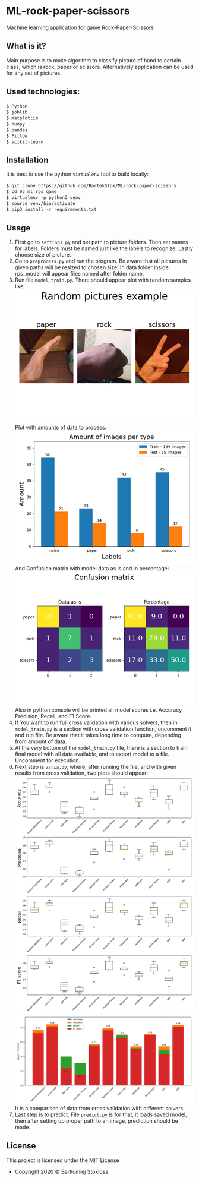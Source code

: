 # ML-rock-paper-scissors

Machine learning application for game Rock-Paper-Scissors

## What is it?

Main purpose is to make algorithm to classify picture of hand to certain class, which is rock, paper or scissors.
Alternatively application can be used for any set of pictures.  

## Used technologies:

```
$ Python
$ joblib
$ matplotlib
$ numpy
$ pandas
$ Pillow
$ scikit-learn
```

## Installation

It is best to use the python `virtualenv` tool to build locally:

```
$ git clone https://github.com/BartekStok/ML-rock-paper-scissors
$ cd 05_ml_rps_game
$ virtualenv -p python3 venv
$ source venv/bin/activate
$ pip3 install -r requirements.txt
```

## Usage

1. First go to `settings.py` and set path to picture folders. Then set 
 names for labels. Folders must be named just like the labels to recognize.
Lastly choose size of picture.
2. Go to `preprocess.py` and run the program. Be aware that all pictures
in given paths will be resized to chosen size! In data folder inside rps_model
will appear files named after folder name.
3. Run file `model_train.py`. There should appear plot with random samples
like: <br>
![random](rps_model/data/example_pic.png) <br>
Plot with amounts of data to process:
![amounts](rps_model/data/amounts.png) <br>
And Confusion matrix with model data as is and in percentage:
![cmx](rps_model/data/conf_matrix.png) <br>
Also in python console will be printed all model scores i.e. Accuracy, Precision,
Recall, and F1 Score.
4. If You want to run full cross validation with various solvers,
then in `model_train.py` is a section with cross validation
function, uncomment it and run file. Be aware that it takes long
time to compute, depending from amount of data.
5. At the very bottom of the `model_train.py` file, there
is a section to train final model with all data available, and
to export model to a file. Uncomment for execution. 
6. Next step is `varia.py`, where, after running the file, and
with given results from cross validation, two plots should appear: <br>
![cv_comp1](rps_model/data/cv_comparison_1.png)
![cv_comp2](rps_model/data/cv_comparison_2.png)
It is a comparison of data from cross validation with different
solvers. 
7. Last step is to predict. File `predict.py` is for that, it loads 
saved model, then after setting up proper path to an image,
prediction should be made.



## License

This project is licensed under the MIT License 

- Copyright 2020 © Bartłomiej Stokłosa